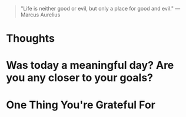 
> \"Life is neither good or evil, but only a place for good and evil.\" — Marcus Aurelius

# Thoughts

# Was today a meaningful day? Are you any closer to your goals?

# One Thing You're Grateful For

